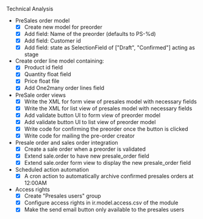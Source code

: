 Technical Analysis

-   PreSales order model
    -   [x] Create new model for preorder
    -   [x] Add field: Name of the preorder (defaults to PS-%d)
    -   [x] Add field: Customer id
    -   [x] Add field: state as SelectionField of ["Draft", "Confirmed"] acting as stage
-   Create order line model containing:
    -   [x] Product id field
    -   [x] Quantity float field
    -   [x] Price float file
    -   [x] Add One2many order lines field
-   PreSale order views
    -   [x] Write the XML for form view of presales model with necessary fields
    -   [x] Write the XML for list view of presales model with necessary fields
    -   [x] Add validate button UI to form view of preorder model
    -   [x] Add validate button UI to list view of preorder model
    -   [x] Write code for confirming the preorder once the button is clicked
    -   [x] Write code for mailing the pre-order creator
-   Presale order and sales order integration
    -   [x] Create a sale order when a preorder is validated
    -   [x] Extend sale.order to have new presale_order field
    -   [x] Extend sale.order form view to display the new presale_order field
-   Scheduled action automation
    -   [x] A cron action to automatically archive confirmed presales orders at 12:00AM
-   Access rights
    -   [x] Create "Presales users" group
    -   [x] Configure access rights in ir.model.access.csv of the module
    -   [x] Make the send email button only available to the presales users
